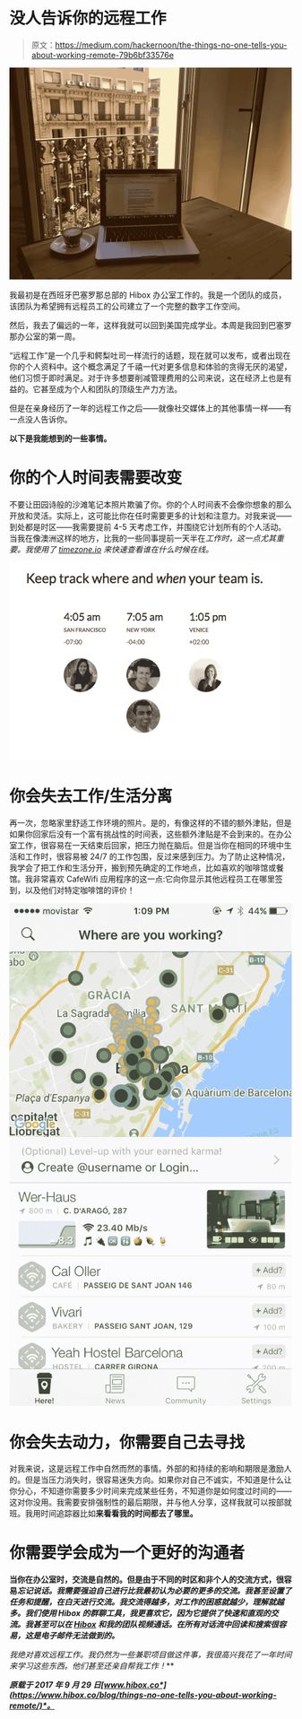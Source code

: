 # 没人告诉你的远程工作

> 原文：<https://medium.com/hackernoon/the-things-no-one-tells-you-about-working-remote-79b6bf33576e>

![](img/e4f50a49dd936ffdadb05ff3b13fc75f.png)

我最初是在西班牙巴塞罗那总部的 Hibox 办公室工作的。我是一个团队的成员，该团队为希望拥有远程员工的公司建立了一个完整的数字工作空间。

然后，我去了偏远的一年，这样我就可以回到美国完成学业。本周是我回到巴塞罗那办公室的第一周。

“远程工作”是一个几乎和鳄梨吐司一样流行的话题，现在就可以发布，或者出现在你的个人资料中。这个概念满足了千禧一代对更多信息和体验的贪得无厌的渴望，他们习惯于即时满足。对于许多想要削减管理费用的公司来说，这在经济上也是有益的。它甚至成为个人和团队的顶级生产力方法。

但是在亲身经历了一年的远程工作之后——就像社交媒体上的其他事情一样——有一点没人告诉你。

**以下是我能想到的一些事情。**

# 你的个人时间表需要改变

不要让田园诗般的沙滩笔记本照片欺骗了你。你的个人时间表不会像你想象的那么开放和灵活。实际上，这可能比你在任时需要更多的计划和注意力。对我来说——到处都是时区——我需要提前 4-5 天考虑工作，并围绕它计划所有的个人活动。当我在像澳洲这样的地方，比我的一些同事提前一天半在*工作时，这一点尤其重要。我使用了 [timezone.io](http://timezone.io/) 来快速查看谁在什么时候在线。*

![](img/f22f031e35f83e056ce84f2380f9c997.png)

# 你会失去工作/生活分离

再一次，忽略家里舒适工作环境的照片。是的，有像这样的不错的额外津贴，但是如果你回家后没有一个富有挑战性的时间表，这些额外津贴是不会到来的。在办公室工作，很容易在一天结束后回家，把压力抛在脑后。但是当你在相同的环境中生活和工作时，很容易被 24/7 的工作包围，反过来感到压力。为了防止这种情况，我学会了把工作和生活分开，搬到预先确定的工作地点，比如喜欢的咖啡馆或餐馆。我非常喜欢 CafeWifi 应用程序的这一点:它向你显示其他远程员工在哪里签到，以及他们对特定咖啡馆的评价！

![](img/f37b637a6d6cd525ed7dad64e9403afa.png)

# 你会失去动力，你需要自己去寻找

对我来说，这是远程工作中自然而然的事情。外部的和持续的影响和期限是激励人的。但是当压力消失时，很容易迷失方向。如果你对自己不诚实，不知道是什么让你分心，不知道你需要多少时间来完成某些任务，不知道你是如何度过时间的——这对你没用。我需要安排强制性的最后期限，并与他人分享，这样我就可以按部就班。我用时间追踪器比如[](https://toggl.com/)**来看看我的时间都去了哪里。**

# **你需要学会成为一个更好的沟通者**

**当你在办公室时，交流是自然的。但是由于不同的时区和非个人的交流方式，很容易*忘记说话。我需要强迫自己进行比我最初认为必要的更多的交流。我甚至设置了任务和提醒，在白天进行交流。我交流得越多，对工作的困惑就越少，理解就越多。我们使用 Hibox 的群聊工具，我更喜欢它，因为它提供了快速和直观的交流。我甚至可以在 [Hibox](http://Hibox.co) 和我的团队视频通话。在所有对话流中回读和搜索很容易，这是电子邮件无法做到的。***

**我绝对喜欢远程工作。我仍然为一些兼职项目做这件事，我很高兴我花了一年时间来学习这些东西。他们甚至还亲自帮我工作*！***

****原载于 2017 年 9 月 29 日*[*www.hibox.co*](https://www.hibox.co/blog/things-no-one-tells-you-about-working-remote/)*。****